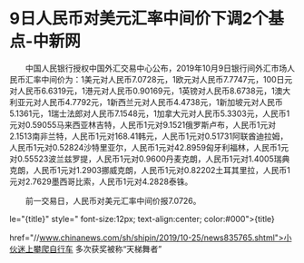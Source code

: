 # 9日人民币对美元汇率中间价下调2个基点-中新网

　　中国人民银行授权中国外汇交易中心公布，2019年10月9日银行间外汇市场人民币汇率中间价为：1美元对人民币7.0728元，1欧元对人民币7.7747元，100日元对人民币6.6319元，1港元对人民币0.90169元，1英镑对人民币8.6738元，1澳大利亚元对人民币4.7792元，1新西兰元对人民币4.4738元，1新加坡元对人民币5.1361元，1瑞士法郎对人民币7.1548元，1加拿大元对人民币5.3303元，人民币1元对0.59055马来西亚林吉特，人民币1元对9.1521俄罗斯卢布，人民币1元对2.1513南非兰特，人民币1元对168.41韩元，人民币1元对0.51731阿联酋迪拉姆，人民币1元对0.52824沙特里亚尔，人民币1元对42.8959匈牙利福林，人民币1元对0.55523波兰兹罗提，人民币1元对0.9600丹麦克朗，人民币1元对1.4005瑞典克朗，人民币1元对1.2903挪威克朗，人民币1元对0.82202土耳其里拉，人民币1元对2.7629墨西哥比索，人民币1元对4.2828泰铢。

　　前一交易日，人民币对美元汇率中间价报7.0726。

le="{title}" style=" font-size:12px; text-align:center; color:#000">{title}

href="//www.chinanews.com/sh/shipin/2019/10-25/news835765.shtml">小伙迷上攀爬自行车 多次获奖被称“天梯舞者”
